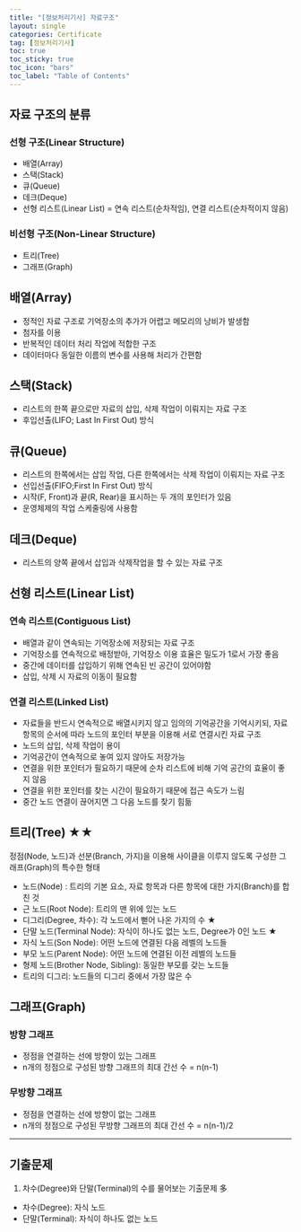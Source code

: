 ```yaml
---
title: "[정보처리기사] 자료구조"
layout: single
categories: Certificate
tag: [정보처리기사]
toc: true
toc_sticky: true
toc_icon: "bars"
toc_label: "Table of Contents"
---
```


## 자료 구조의 분류
### 선형 구조(Linear Structure)
- 배열(Array)
- 스택(Stack)
- 큐(Queue)
- 데크(Deque)
- 선형 리스트(Linear List) = 연속 리스트(순차적임), 연결 리스트(순차적이지 않음)

### 비선형 구조(Non-Linear Structure) 
- 트리(Tree)
- 그래프(Graph)

## 배열(Array)
- 정적인 자료 구조로 기억장소의 추가가 어렵고 메모리의 낭비가 발생함
- 첨자를 이용
- 반복적인 데이터 처리 작업에 적합한 구조
- 데이터마다 동일한 이름의 변수를 사용해 처리가 간편함

## 스택(Stack)
- 리스트의 한쪽 끝으로만 자료의 삽입, 삭제 작업이 이뤄지는 자료 구조
- 후입선출(LIFO; Last In First Out) 방식

## 큐(Queue)
- 리스트의 한쪽에서는 삽입 작업, 다른 한쪽에서는 삭제 작업이 이뤄지는 자료 구조
- 선입선출(FIFO;First In First Out) 방식
- 시작(F, Front)과 끝(R, Rear)을 표시하는 두 개의 포인터가 있음
- 운영체제의 작업 스케줄링에 사용함

## 데크(Deque)
- 리스트의 양쪽 끝에서 삽입과 삭제작업을 할 수 있는 자료 구조

## 선형 리스트(Linear List)
### 연속 리스트(Contiguous List)
- 배열과 같이 연속되는 기억장소에 저장되는 자료 구조
- 기억장소를 연속적으로 배정받아, 기억장소 이용 효율은 밀도가 1로서 가장 좋음
- 중간에 데이터를 삽입하기 위해 연속된 빈 공간이 있어야함
- 삽입, 삭제 시 자료의 이동이 필요함

### 연결 리스트(Linked List)
- 자료들을 반드시 연속적으로 배열시키지 않고 임의의 기억공간을 기억시키되, 자료 항목의 순서에 따라 노드의 포인터 부분을 이용해 서로 연결시킨 자료 구조
- 노드의 삽입, 삭제 작업이 용이
- 기억공간이 연속적으로 놓여 있지 않아도 저장가능
- 연결을 위한 포인터가 필요하기 때문에 순차 리스트에 비해 기억 공간의 효율이 좋지 않음
- 연결을 위한 포인터를 찾는 시간이 필요하기 때문에 접근 속도가 느림
- 중간 노드 연결이 끊어지면 그 다음 노드를 찾기 힘듦

## 트리(Tree) ★★
정점(Node, 노드)과 선분(Branch, 가지)을 이용해 사이클을 이루지 않도록 구성한 그래프(Graph)의 특수한 형태
- 노드(Node) : 트리의 기본 요소, 자료 항목과 다른 항목에 대한 가지(Branch)를 합친 것
- 근 노드(Root Node): 트리의 맨 위에 있는 노드
- 디그리(Degree, 차수): 각 노드에서 뻗어 나온 가지의 수 ★
- 단말 노드(Terminal Node): 자식이 하나도 없는 노드, Degree가 0인 노드 ★
- 자식 노드(Son Node): 어떤 노드에 연결된 다음 레벨의 노드들
- 부모 노드(Parent Node): 어떤 노드에 연결된 이전 레벨의 노드들
- 형제 노드(Brother Node, Sibling): 동일한 부모를 갖는 노드들
- 트리의 디그리: 노드들의 디그리 중에서 가장 많은 수

## 그래프(Graph)
### 방향 그래프
- 정점을 연결하는 선에 방향이 있는 그래프
- n개의 정점으로 구성된 방향 그래프의 최대 간선 수 = n(n-1)

### 무방향 그래프
- 정점을 연결하는 선에 방향이 없는 그래프
- n개의 정점으로 구성된 무방향 그래프의 최대 간선 수 = n(n-1)/2

---

## 기출문제
1. 차수(Degree)와 단말(Terminal)의 수를 물어보는 기출문제 多
- 차수(Degree): 자식 노드
- 단말(Terminal): 자식이 하나도 없는 노드